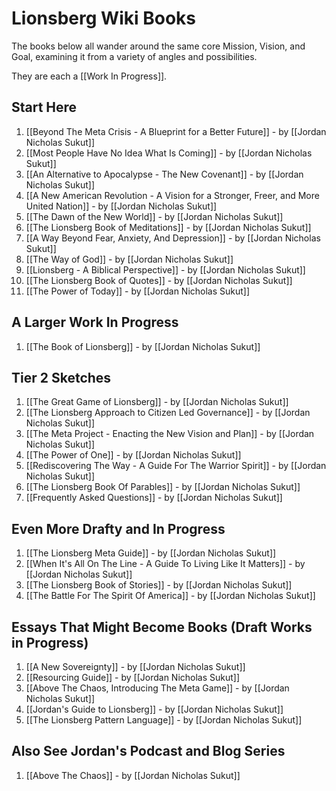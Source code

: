 # Lionsberg Wiki Books 

The books below all wander around the same core Mission, Vision, and Goal, examining it from a variety of angles and possibilities. 

They are each a [[Work In Progress]]. 
## Start Here 

1. [[Beyond The Meta Crisis - A Blueprint for a Better Future]] - by [[Jordan Nicholas Sukut]]    
2. [[Most People Have No Idea What Is Coming]] - by [[Jordan Nicholas Sukut]]  
3. [[An Alternative to Apocalypse - The New Covenant]] - by [[Jordan Nicholas Sukut]]  
4. [[A New American Revolution - A Vision for a Stronger, Freer, and More United Nation]] - by [[Jordan Nicholas Sukut]]   
5. [[The Dawn of the New World]] - by [[Jordan Nicholas Sukut]]   
6. [[The Lionsberg Book of Meditations]] - by [[Jordan Nicholas Sukut]]   
7. [[A Way Beyond Fear, Anxiety, And Depression]]  - by [[Jordan Nicholas Sukut]] 
8. [[The Way of God]] - by [[Jordan Nicholas Sukut]]  
9. [[Lionsberg - A Biblical Perspective]] - by [[Jordan Nicholas Sukut]]  
10. [[The Lionsberg Book of Quotes]] - by [[Jordan Nicholas Sukut]]  
11. [[The Power of Today]] - by [[Jordan Nicholas Sukut]]  

## A Larger Work In Progress
1. [[The Book of Lionsberg]] -  by [[Jordan Nicholas Sukut]]  

## Tier 2 Sketches 

1. [[The Great Game of Lionsberg]] - by [[Jordan Nicholas Sukut]]  
3. [[The Lionsberg Approach to Citizen Led Governance]] - by [[Jordan Nicholas Sukut]]  
4. [[The Meta Project - Enacting the New Vision and Plan]] - by [[Jordan Nicholas Sukut]]   
5. [[The Power of One]] - by [[Jordan Nicholas Sukut]]  
7. [[Rediscovering The Way - A Guide For The Warrior Spirit]]  - by [[Jordan Nicholas Sukut]]  
8.  [[The Lionsberg Book Of Parables]] - by [[Jordan Nicholas Sukut]]  
9. [[Frequently Asked Questions]] - by [[Jordan Nicholas Sukut]]   

## Even More Drafty and In Progress  

1. [[The Lionsberg Meta Guide]] - by [[Jordan Nicholas Sukut]]  
2. [[When It's All On The Line - A Guide To Living Like It Matters]] - by [[Jordan Nicholas Sukut]]  
3. [[The Lionsberg Book of Stories]] - by [[Jordan Nicholas Sukut]]  
4. [[The Battle For The Spirit Of America]] - by [[Jordan Nicholas Sukut]]  

## Essays That Might Become Books (Draft Works in Progress)
1. [[A New Sovereignty]] - by [[Jordan Nicholas Sukut]]  
2. [[Resourcing Guide]] - by [[Jordan Nicholas Sukut]]  
3. [[Above The Chaos, Introducing The Meta Game]] - by [[Jordan Nicholas Sukut]]  
4. [[Jordan's Guide to Lionsberg]] - by [[Jordan Nicholas Sukut]]  
5. [[The Lionsberg Pattern Language]] - by [[Jordan Nicholas Sukut]]  

## Also See Jordan's Podcast and Blog Series 
1. [[Above The Chaos]] - by [[Jordan Nicholas Sukut]]  

